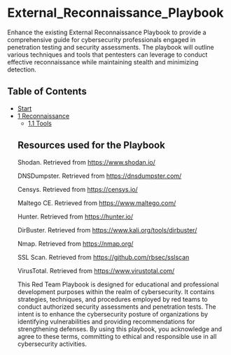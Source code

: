 # External_Reconnaissance_Playbook

Enhance the existing External Reconnaissance Playbook to provide a comprehensive guide for cybersecurity professionals engaged in penetration testing and security assessments.
The playbook will outline various techniques and tools that pentesters can leverage to conduct effective reconnaissance while maintaining stealth and minimizing detection.

## Table of Contents

<ul>
    <li><a href="#start">Start</a></li>
    <li><a href="Reconnaissance/Introduction.md">1 Reconnaissance</a>
        <ul>
            <li><a href="Tools/Tool Selection.md">1.1 Tools</a></li>
</ul>

## Resources used for the Playbook

<p> Shodan. Retrieved from <a href="https://www.shodan.io/">https://www.shodan.io/</a></p>

<p> DNSDumpster. Retrieved from <a href="https://dnsdumpster.com/">https://dnsdumpster.com/</a></p>

<p> Censys. Retrieved from <a href="https://censys.io/">https://censys.io/</a></p>

<p> Maltego CE. Retrieved from <a href="https://www.maltego.com/">https://www.maltego.com/</a></p>

<p> Hunter. Retrieved from <a href="https://hunter.io/">https://hunter.io/</a></p>

<p> DirBuster. Retrieved from <a href="https://www.kali.org/tools/dirbuster/">https://www.kali.org/tools/dirbuster/</a></p>

<p> Nmap. Retrieved from <a href="https://nmap.org/">https://nmap.org/</a></p>

<p> SSL Scan. Retrieved from <a href="https://github.com/rbsec/sslscan">https://github.com/rbsec/sslscan</a></p>

<p> VirusTotal. Retrieved from <a href="https://www.virustotal.com/">https://www.virustotal.com/</a></p>
This Red Team Playbook is designed for educational and professional development purposes within the realm of cybersecurity. It contains strategies, techniques, and procedures employed by red teams to conduct authorized security assessments and penetration tests. The intent is to enhance the cybersecurity posture of organizations by identifying vulnerabilities and providing recommendations for strengthening defenses.
By using this playbook, you acknowledge and agree to these terms, committing to ethical and responsible use in all cybersecurity activities.
